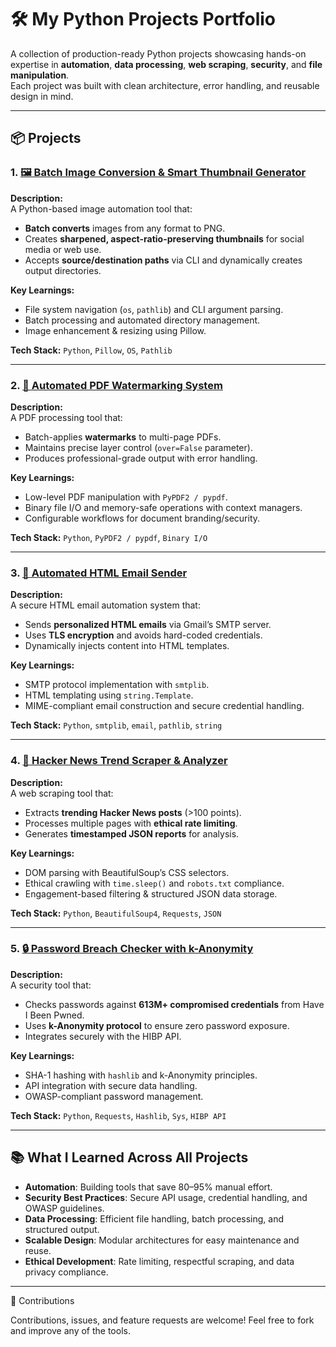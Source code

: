 # 🛠 My Python Projects Portfolio

A collection of production-ready Python projects showcasing hands-on expertise in **automation**, **data processing**, **web scraping**, **security**, and **file manipulation**.  
Each project was built with clean architecture, error handling, and reusable design in mind.

---

## 📦 Projects

### 1. [🖼 Batch Image Conversion & Smart Thumbnail Generator](Image_processing/)
**Description:**  
A Python-based image automation tool that:
- **Batch converts** images from any format to PNG.
- Creates **sharpened, aspect-ratio-preserving thumbnails** for social media or web use.
- Accepts **source/destination paths** via CLI and dynamically creates output directories.

**Key Learnings:**
- File system navigation (`os`, `pathlib`) and CLI argument parsing.
- Batch processing and automated directory management.
- Image enhancement & resizing using Pillow.

**Tech Stack:** `Python`, `Pillow`, `OS`, `Pathlib`

---

### 2. [📄 Automated PDF Watermarking System](pdf_watermarker/)
**Description:**  
A PDF processing tool that:
- Batch-applies **watermarks** to multi-page PDFs.
- Maintains precise layer control (`over=False` parameter).
- Produces professional-grade output with error handling.

**Key Learnings:**
- Low-level PDF manipulation with `PyPDF2 / pypdf`.
- Binary file I/O and memory-safe operations with context managers.
- Configurable workflows for document branding/security.

**Tech Stack:** `Python`, `PyPDF2 / pypdf`, `Binary I/O`

---

### 3. [📧 Automated HTML Email Sender](Emailing/)
**Description:**  
A secure HTML email automation system that:
- Sends **personalized HTML emails** via Gmail’s SMTP server.
- Uses **TLS encryption** and avoids hard-coded credentials.
- Dynamically injects content into HTML templates.

**Key Learnings:**
- SMTP protocol implementation with `smtplib`.
- HTML templating using `string.Template`.
- MIME-compliant email construction and secure credential handling.

**Tech Stack:** `Python`, `smtplib`, `email`, `pathlib`, `string`

---

### 4. [📰 Hacker News Trend Scraper & Analyzer](Web_scrapping/)
**Description:**  
A web scraping tool that:
- Extracts **trending Hacker News posts** (>100 points).
- Processes multiple pages with **ethical rate limiting**.
- Generates **timestamped JSON reports** for analysis.

**Key Learnings:**
- DOM parsing with BeautifulSoup’s CSS selectors.
- Ethical crawling with `time.sleep()` and `robots.txt` compliance.
- Engagement-based filtering & structured JSON data storage.

**Tech Stack:** `Python`, `BeautifulSoup4`, `Requests`, `JSON`

---

### 5. [🔒 Password Breach Checker with k-Anonymity](Passwordchecker/)
**Description:**  
A security tool that:
- Checks passwords against **613M+ compromised credentials** from Have I Been Pwned.
- Uses **k-Anonymity protocol** to ensure zero password exposure.
- Integrates securely with the HIBP API.

**Key Learnings:**
- SHA-1 hashing with `hashlib` and k-Anonymity principles.
- API integration with secure data handling.
- OWASP-compliant password management.

**Tech Stack:** `Python`, `Requests`, `Hashlib`, `Sys`, `HIBP API`

---

## 📚 What I Learned Across All Projects
- **Automation**: Building tools that save 80–95% manual effort.
- **Security Best Practices**: Secure API usage, credential handling, and OWASP guidelines.
- **Data Processing**: Efficient file handling, batch processing, and structured output.
- **Scalable Design**: Modular architectures for easy maintenance and reuse.
- **Ethical Development**: Rate limiting, respectful scraping, and data privacy compliance.

---

🤝 Contributions

Contributions, issues, and feature requests are welcome!
Feel free to fork and improve any of the tools.
